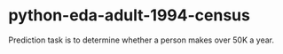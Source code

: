 # python-eda-adult-1994-census
Prediction task is to determine whether a person makes over 50K a year.
